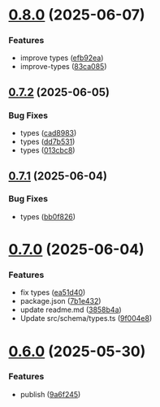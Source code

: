 # [0.8.0](https://github.com/incmixlabs/utils/compare/v0.7.2...v0.8.0) (2025-06-07)


### Features

* improve types ([efb92ea](https://github.com/incmixlabs/utils/commit/efb92ea3b2c12ce858fa306735bbea03a10e2dae))
* improve-types ([83ca085](https://github.com/incmixlabs/utils/commit/83ca085497099da73d90f58f6c4ee372e4f6798a))



## [0.7.2](https://github.com/incmixlabs/utils/compare/v0.7.1...v0.7.2) (2025-06-05)


### Bug Fixes

* types ([cad8983](https://github.com/incmixlabs/utils/commit/cad8983c7cf6fbe76db6e98ad665b2ba3ada04a2))
* types ([dd7b531](https://github.com/incmixlabs/utils/commit/dd7b531b34bffa4d5dff0aa543b5f143bec4a037))
* types ([013cbc8](https://github.com/incmixlabs/utils/commit/013cbc85fa94871a407a299871af56b884174e4b))



## [0.7.1](https://github.com/incmixlabs/utils/compare/v0.7.0...v0.7.1) (2025-06-04)


### Bug Fixes

* types ([bb0f826](https://github.com/incmixlabs/utils/commit/bb0f8263ea85d00b40d0c8a97884835e8c40bfc2))



# [0.7.0](https://github.com/incmixlabs/utils/compare/v0.6.0...v0.7.0) (2025-06-04)


### Features

* fix types ([ea51d40](https://github.com/incmixlabs/utils/commit/ea51d403d2c5d0524058ffdebe577488942133c3))
* package.json ([7b1e432](https://github.com/incmixlabs/utils/commit/7b1e4327f418c3d09bae5e93daa2816f3e589b9c))
* update  readme.md ([3858b4a](https://github.com/incmixlabs/utils/commit/3858b4a04f24f3ab4dd378534f28674dadd08a21))
* Update src/schema/types.ts ([9f004e8](https://github.com/incmixlabs/utils/commit/9f004e83023256eca2e2f2b9e607a17451e486f1))



# [0.6.0](https://github.com/incmixlabs/utils/compare/v0.4.0...v0.6.0) (2025-05-30)


### Features

* publish ([9a6f245](https://github.com/incmixlabs/utils/commit/9a6f2459bdb6025ca1538a0175ca9d40d3d5483b))



